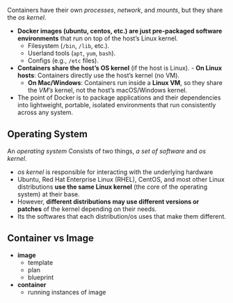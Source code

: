 Containers have their own _processes_, _network_, and _mounts_, but they share the _os kernel_.

- **Docker images (ubuntu, centos, etc.) are just pre-packaged software environments** that run on top of the host’s Linux kernel.
	- Filesystem (`/bin`, `/lib`, etc.).
	- Userland tools (`apt`, `yum`, `bash`).
	- Configs (e.g., `/etc` files).
- **Containers share the host’s OS kernel** (if the host is Linux).
    - **On Linux hosts**: Containers directly use the host’s kernel (no VM).
    - **On Mac/Windows**: Containers run inside a **Linux VM**, so they share the _VM’s_ kernel, not the host’s macOS/Windows kernel.
- The point of Docker is to package applications and their dependencies into lightweight, portable, isolated environments that run consistently across any system.
## __Operating System__

An _operating system_ Consists of two things, _a set of software_ and _os kernel_.
- _os kernel_ is responsible for interacting with the underlying hardware
- Ubuntu, Red Hat Enterprise Linux (RHEL), CentOS, and most other Linux distributions **use the same Linux kernel** (the core of the operating system) at their base.
- However, **different distributions may use different versions or patches** of the kernel depending on their needs.
- Its the softwares that each distribution/os uses that make them different.

## __Container__ vs __Image__

- __image__
	- template
	- plan
	- blueprint
- __container__
	- running instances of image